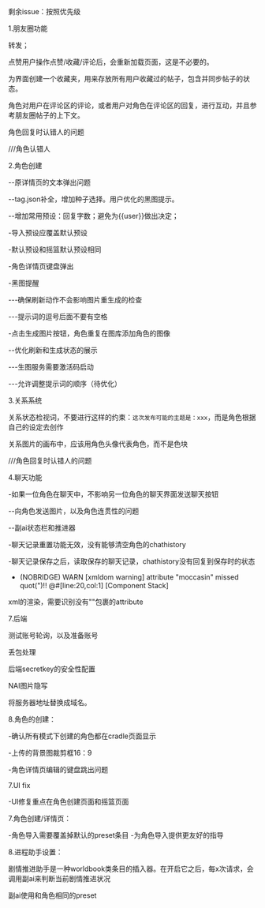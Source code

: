 剩余issue：按照优先级


1.朋友圈功能

转发；

点赞用户操作点赞/收藏/评论后，会重新加载页面，这是不必要的。

为界面创建一个收藏夹，用来存放所有用户收藏过的帖子，包含并同步帖子的状态。

角色对用户在评论区的评论，或者用户对角色在评论区的回复，进行互动，并且参考朋友圈帖子的上下文。

角色回复时认错人的问题



///角色认错人


2.角色创建


--原详情页的文本弹出问题

--tag.json补全，增加种子选择。用户优化的黑图提示。

--增加常用预设：回复字数；避免为{{user}}做出决定；

-导入预设应覆盖默认预设

-默认预设和摇篮默认预设相同

-角色详情页键盘弹出

-黑图提醒

---确保刷新动作不会影响图片重生成的检查

---提示词的逗号后面不要有空格

-点击生成图片按钮，角色重复在图库添加角色的图像

--优化刷新和生成状态的展示

---生图服务需要激活码启动

---允许调整提示词的顺序（待优化）




3.关系系统


关系状态检视词，不要进行这样的约束：`这次发布可能的主题是：xxx`，而是角色根据自己的设定去创作

关系图片的画布中，应该用角色头像代表角色，而不是色块

///角色回复时认错人的问题



4.聊天功能

-如果一位角色在聊天中，不影响另一位角色的聊天界面发送聊天按钮

--向角色发送图片，以及角色连贯性的问题

--副ai状态栏和推进器

-聊天记录重置功能无效，没有能够清空角色的chathistory

-聊天记录保存之后，读取保存的聊天记录，chathistory没有回复到保存时的状态

- (NOBRIDGE) WARN  [xmldom warning]      attribute "moccasin" missed quot(")!!
@#[line:20,col:1] [Component Stack]

xml的渲染，需要识别没有""包裹的attribute



7.后端

测试账号轮询，以及准备账号

丢包处理

后端secretkey的安全性配置

NAI图片隐写

将服务器地址替换成域名。





8.角色的创建：

-确认所有模式下创建的角色都在cradle页面显示

-上传的背景图裁剪框16：9

-角色详情页编辑的键盘跳出问题




7.UI fix


-UI修复重点在角色创建页面和摇篮页面

7.角色创建/详情页：

-角色导入需要覆盖掉默认的preset条目
-为角色导入提供更友好的指导






8.进程助手设置：

剧情推进助手是一种worldbook类条目的插入器。在开启它之后，每x次请求，会调用副ai来判断当前剧情推进状况

副ai使用和角色相同的preset














